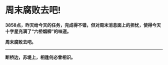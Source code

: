 周末腐败去吧!
====



**3858点，昨天给今天的任务，完成得不错，但对周末消息面上的担忧，使得今天十字星充满了“六桥烟柳”的味道。**

**周末腐败去吧。**

** **

**断桥边，苏堤上，相逢何必曾相识。**
